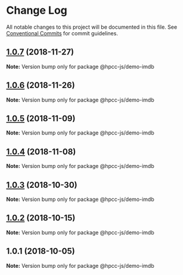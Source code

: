 # Change Log

All notable changes to this project will be documented in this file.
See [Conventional Commits](https://conventionalcommits.org) for commit guidelines.

## [1.0.7](https://github.com/GordonSmith/Visualization/compare/@hpcc-js/demo-imdb@1.0.6...@hpcc-js/demo-imdb@1.0.7) (2018-11-27)

**Note:** Version bump only for package @hpcc-js/demo-imdb






<a name="1.0.6"></a>
## [1.0.6](https://github.com/GordonSmith/Visualization/compare/@hpcc-js/demo-imdb@1.0.5...@hpcc-js/demo-imdb@1.0.6) (2018-11-26)

**Note:** Version bump only for package @hpcc-js/demo-imdb





<a name="1.0.5"></a>
## [1.0.5](https://github.com/GordonSmith/Visualization/compare/@hpcc-js/demo-imdb@1.0.4...@hpcc-js/demo-imdb@1.0.5) (2018-11-09)

**Note:** Version bump only for package @hpcc-js/demo-imdb





<a name="1.0.4"></a>
## [1.0.4](https://github.com/GordonSmith/Visualization/compare/@hpcc-js/demo-imdb@1.0.3...@hpcc-js/demo-imdb@1.0.4) (2018-11-08)

**Note:** Version bump only for package @hpcc-js/demo-imdb





<a name="1.0.3"></a>
## [1.0.3](https://github.com/GordonSmith/Visualization/compare/@hpcc-js/demo-imdb@1.0.2...@hpcc-js/demo-imdb@1.0.3) (2018-10-30)

**Note:** Version bump only for package @hpcc-js/demo-imdb





<a name="1.0.2"></a>
## [1.0.2](https://github.com/GordonSmith/Visualization/compare/@hpcc-js/demo-imdb@1.0.1...@hpcc-js/demo-imdb@1.0.2) (2018-10-15)

**Note:** Version bump only for package @hpcc-js/demo-imdb





<a name="1.0.1"></a>
## 1.0.1 (2018-10-05)

**Note:** Version bump only for package @hpcc-js/demo-imdb
